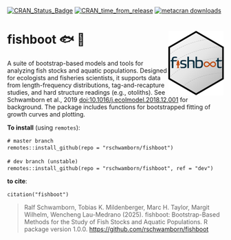 [![CRAN_Status_Badge](https://www.r-pkg.org/badges/version/fishboot)](https://cran.r-project.org/package=fishboot) [![CRAN_time_from_release](https://www.r-pkg.org/badges/ago/fishboot)](https://cran.r-project.org/package=fishboot) [![metacran downloads](https://cranlogs.r-pkg.org/badges/fishboot)](https://cran.r-project.org/package=fishboot)
# fishboot :fish: :boot: <a><img src="man/figures/logo.png" align="right" height="150" /></a>

A suite of bootstrap-based models and tools for analyzing fish stocks and aquatic populations. Designed for ecologists and fisheries scientists, it supports data from length-frequency distributions, tag-and-recapture studies, and hard structure readings (e.g., otoliths). See Schwamborn et al., 2019 <doi:10.1016/j.ecolmodel.2018.12.001> for background. The package includes functions for bootstrapped fitting of growth curves and plotting.

**To install** (using `remotes`):
```
# master branch
remotes::install_github(repo = "rschwamborn/fishboot")

# dev branch (unstable)
remotes::install_github(repo = "rschwamborn/fishboot", ref = "dev")
```

**to cite**:
```
citation("fishboot")
```

> Ralf Schwamborn, Tobias K. Mildenberger, Marc H. Taylor, Margit Wilhelm, Wencheng Lau-Medrano (2025).
  fishboot: Bootstrap-Based Methods for the Study of Fish Stocks and
  Aquatic Populations. R package version 1.0.0.
  https://github.com/rschwamborn/fishboot
